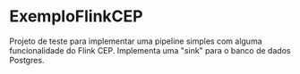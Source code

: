 # ExemploFlinkCEP

Projeto de teste para implementar uma pipeline simples com alguma funcionalidade do Flink CEP. Implementa uma "sink" para o banco de dados Postgres.
